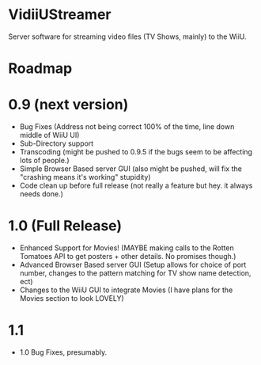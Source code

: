 VidiiUStreamer
==============

Server software for streaming video files (TV Shows, mainly) to the WiiU.

Roadmap
======

0.9 (next version)
==================
* Bug Fixes (Address not being correct 100% of the time, line down middle of WiiU UI)
* Sub-Directory support
* Transcoding (might be pushed to 0.9.5 if the bugs seem to be affecting lots of people.)
* Simple Browser Based server GUI (also might be pushed, will fix the "crashing means it's working" stupidity)
* Code clean up before full release (not really a feature but hey. it always needs done.) 

1.0 (Full Release)
=================
* Enhanced Support for Movies! (MAYBE making calls to the Rotten Tomatoes API to get posters + other details. No promises though.)
* Advanced Browser Based server GUI (Setup allows for choice of port number, changes to the pattern matching for TV show name detection, ect)
* Changes to the WiiU GUI to integrate Movies (I have plans for the Movies section to look LOVELY)

1.1
===

* 1.0 Bug Fixes, presumably.